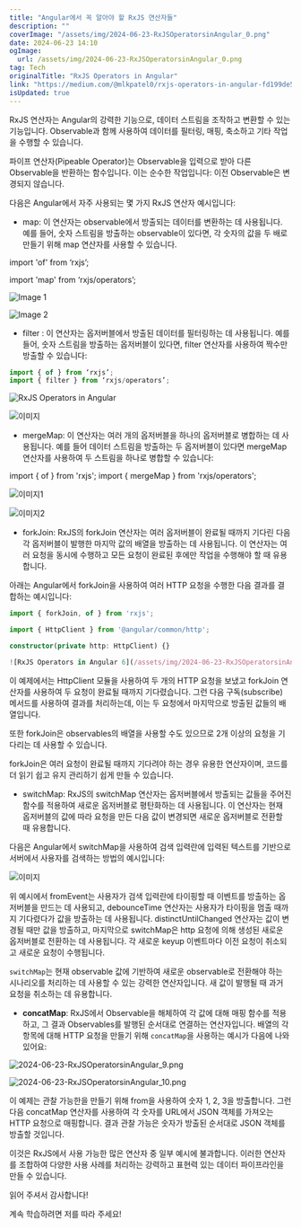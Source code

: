 ```yaml
---
title: "Angular에서 꼭 알아야 할 RxJS 연산자들"
description: ""
coverImage: "/assets/img/2024-06-23-RxJSOperatorsinAngular_0.png"
date: 2024-06-23 14:10
ogImage: 
  url: /assets/img/2024-06-23-RxJSOperatorsinAngular_0.png
tag: Tech
originalTitle: "RxJS Operators in Angular"
link: "https://medium.com/@mlkpatel0/rxjs-operators-in-angular-fd199de5143e"
isUpdated: true
---
```





RxJS 연산자는 Angular의 강력한 기능으로, 데이터 스트림을 조작하고 변환할 수 있는 기능입니다. Observable과 함께 사용하여 데이터를 필터링, 매핑, 축소하고 기타 작업을 수행할 수 있습니다.

파이프 연산자(Pipeable Operator)는 Observable을 입력으로 받아 다른 Observable을 반환하는 함수입니다. 이는 순수한 작업입니다: 이전 Observable은 변경되지 않습니다.

다음은 Angular에서 자주 사용되는 몇 가지 RxJS 연산자 예시입니다:

- map: 이 연산자는 observable에서 방출되는 데이터를 변환하는 데 사용됩니다. 예를 들어, 숫자 스트림을 방출하는 observable이 있다면, 각 숫자의 값을 두 배로 만들기 위해 map 연산자를 사용할 수 있습니다.

<div class="content-ad"></div>


import 'of' from ‘rxjs’;

import 'map' from ‘rxjs/operators’;

![Image 1](/assets/img/2024-06-23-RxJSOperatorsinAngular_0.png)

![Image 2](/assets/img/2024-06-23-RxJSOperatorsinAngular_1.png)


<div class="content-ad"></div>

- filter : 이 연산자는 옵저버블에서 방출된 데이터를 필터링하는 데 사용됩니다. 예를 들어, 숫자 스트림을 방출하는 옵저버블이 있다면, filter 연산자를 사용하여 짝수만 방출할 수 있습니다:

```javascript
import { of } from ‘rxjs’;
import { filter } from ‘rxjs/operators’;
```

![RxJS Operators in Angular](/assets/img/2024-06-23-RxJSOperatorsinAngular_2.png)

<div class="content-ad"></div>


![이미지](/assets/img/2024-06-23-RxJSOperatorsinAngular_3.png)

- mergeMap: 이 연산자는 여러 개의 옵저버블을 하나의 옵저버블로 병합하는 데 사용됩니다. 예를 들어 데이터 스트림을 방출하는 두 옵저버블이 있다면 mergeMap 연산자를 사용하여 두 스트림을 하나로 병합할 수 있습니다:

import { of } from 'rxjs';
import { mergeMap } from 'rxjs/operators';


<div class="content-ad"></div>


![이미지1](/assets/img/2024-06-23-RxJSOperatorsinAngular_4.png)

![이미지2](/assets/img/2024-06-23-RxJSOperatorsinAngular_5.png)

- forkJoin: RxJS의 forkJoin 연산자는 여러 옵저버블이 완료될 때까지 기다린 다음 각 옵저버블이 발행한 마지막 값의 배열을 방출하는 데 사용됩니다. 이 연산자는 여러 요청을 동시에 수행하고 모든 요청이 완료된 후에만 작업을 수행해야 할 때 유용합니다.

아래는 Angular에서 forkJoin을 사용하여 여러 HTTP 요청을 수행한 다음 결과를 결합하는 예시입니다:


<div class="content-ad"></div>

```typescript
import { forkJoin, of } from 'rxjs';

import { HttpClient } from '@angular/common/http';

constructor(private http: HttpClient) {}

![RxJS Operators in Angular 6](/assets/img/2024-06-23-RxJSOperatorsinAngular_6.png)
```

<div class="content-ad"></div>

이 예제에서는 HttpClient 모듈을 사용하여 두 개의 HTTP 요청을 보냈고 forkJoin 연산자를 사용하여 두 요청이 완료될 때까지 기다렸습니다. 그런 다음 구독(subscribe) 메서드를 사용하여 결과를 처리하는데, 이는 두 요청에서 마지막으로 방출된 값들의 배열입니다.

또한 forkJoin은 observables의 배열을 사용할 수도 있으므로 2개 이상의 요청을 기다리는 데 사용할 수 있습니다.

forkJoin은 여러 요청이 완료될 때까지 기다려야 하는 경우 유용한 연산자이며, 코드를 더 읽기 쉽고 유지 관리하기 쉽게 만들 수 있습니다.

<div class="content-ad"></div>

- switchMap: RxJS의 switchMap 연산자는 옵저버블에서 방출되는 값들을 주어진 함수를 적용하여 새로운 옵저버블로 평탄화하는 데 사용됩니다. 이 연산자는 현재 옵저버블의 값에 따라 요청을 만든 다음 값이 변경되면 새로운 옵저버블로 전환할 때 유용합니다.

다음은 Angular에서 switchMap을 사용하여 검색 입력란에 입력된 텍스트를 기반으로 서버에서 사용자를 검색하는 방법의 예시입니다:

![이미지](/assets/img/2024-06-23-RxJSOperatorsinAngular_8.png)

위 예시에서 fromEvent는 사용자가 검색 입력란에 타이핑할 때 이벤트를 방출하는 옵저버블을 만드는 데 사용되고, debounceTime 연산자는 사용자가 타이핑을 멈출 때까지 기다렸다가 값을 방출하는 데 사용됩니다. distinctUntilChanged 연산자는 값이 변경될 때만 값을 방출하고, 마지막으로 switchMap은 http 요청에 의해 생성된 새로운 옵저버블로 전환하는 데 사용됩니다. 각 새로운 keyup 이벤트마다 이전 요청이 취소되고 새로운 요청이 수행됩니다.

<div class="content-ad"></div>

`switchMap`는 현재 observable 값에 기반하여 새로운 observable로 전환해야 하는 시나리오를 처리하는 데 사용할 수 있는 강력한 연산자입니다. 새 값이 발행될 때 과거 요청을 취소하는 데 유용합니다.

- **concatMap**: RxJS에서 Observable을 해체하여 각 값에 대해 매핑 함수를 적용하고, 그 결과 Observables를 발행된 순서대로 연결하는 연산자입니다. 배열의 각 항목에 대해 HTTP 요청을 만들기 위해 `concatMap`을 사용하는 예시가 다음에 나와 있어요:

![2024-06-23-RxJSOperatorsinAngular_9.png](/assets/img/2024-06-23-RxJSOperatorsinAngular_9.png)

![2024-06-23-RxJSOperatorsinAngular_10.png](/assets/img/2024-06-23-RxJSOperatorsinAngular_10.png)

<div class="content-ad"></div>

이 예제는 관찰 가능한을 만들기 위해 from을 사용하여 숫자 1, 2, 3을 방출합니다. 그런 다음 concatMap 연산자를 사용하여 각 숫자를 URL에서 JSON 객체를 가져오는 HTTP 요청으로 매핑합니다. 결과 관찰 가능은 숫자가 방출된 순서대로 JSON 객체를 방출할 것입니다.

이것은 RxJS에서 사용 가능한 많은 연산자 중 일부 예시에 불과합니다. 이러한 연산자를 조합하여 다양한 사용 사례를 처리하는 강력하고 표현력 있는 데이터 파이프라인을 만들 수 있습니다.

읽어 주셔서 감사합니다!

계속 학습하려면 저를 따라 주세요!